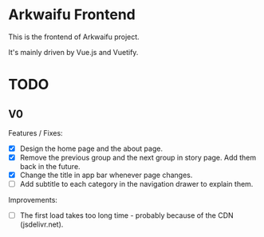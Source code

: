 # Arkwaifu Frontend

This is the frontend of Arkwaifu project.

It's mainly driven by Vue.js and Vuetify.

# TODO

## V0

Features / Fixes: 

- [x] Design the home page and the about page.
- [x] Remove the previous group and the next group in story page. Add them back in the future.
- [x] Change the title in app bar whenever page changes.
- [ ] Add subtitle to each category in the navigation drawer to explain them. 

Improvements: 

- [ ] The first load takes too long time - probably because of the CDN (jsdelivr.net).
